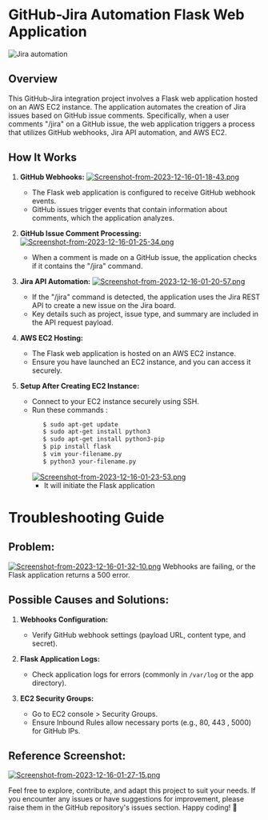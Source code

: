 # GitHub-Jira Automation Flask Web Application

![Jira automation](https://miro.medium.com/v2/resize:fit:1400/1*hzETdS_uSTlDKZienV0xTA.png)
## Overview
This GitHub-Jira integration project involves a Flask web application hosted on an AWS EC2 instance. The application automates the creation of Jira issues based on GitHub issue comments. Specifically, when a user comments "/jira" on a GitHub issue, the web application triggers a process that utilizes GitHub webhooks, Jira API automation, and AWS EC2.

## How It Works

1. **GitHub Webhooks:**
     [![Screenshot-from-2023-12-16-01-18-43.png](https://i.postimg.cc/c42SWNcx/Screenshot-from-2023-12-16-01-18-43.png)](https://postimg.cc/1fGT02T2)
   - The Flask web application is configured to receive GitHub webhook events.
   - GitHub issues trigger events that contain information about comments, which the application analyzes.

3. **GitHub Issue Comment Processing:**
   [![Screenshot-from-2023-12-16-01-25-34.png](https://i.postimg.cc/qMwdt307/Screenshot-from-2023-12-16-01-25-34.png)](https://postimg.cc/SJnP3jn0)
   - When a comment is made on a GitHub issue, the application checks if it contains the "/jira" command.

5. **Jira API Automation:**
     [![Screenshot-from-2023-12-16-01-20-57.png](https://i.postimg.cc/C11PdRFW/Screenshot-from-2023-12-16-01-20-57.png)](https://postimg.cc/PLgzRrv4)
   - If the "/jira" command is detected, the application uses the Jira REST API to create a new issue on the Jira board.
   - Key details such as project, issue type, and summary are included in the API request payload.

6. **AWS EC2 Hosting:**
   - The Flask web application is hosted on an AWS EC2 instance.
   - Ensure you have launched an EC2 instance, and you can access it securely.

7. **Setup After Creating EC2 Instance:**
   - Connect to your EC2 instance securely using SSH.
   - Run these commands :
     ```bash 
        $ sudo apt-get update
        $ sudo apt-get install python3
        $ sudo apt-get install python3-pip
        $ pip install flask
        $ vim your-filename.py
        $ python3 your-filename.py
     ```
     [![Screenshot-from-2023-12-16-01-23-53.png](https://i.postimg.cc/15k3HF2r/Screenshot-from-2023-12-16-01-23-53.png)](https://postimg.cc/Wh7Vpd2d)
     - It will initiate the Flask application

# Troubleshooting Guide

## Problem:
[![Screenshot-from-2023-12-16-01-32-10.png](https://i.postimg.cc/cC3WNWr5/Screenshot-from-2023-12-16-01-32-10.png)](https://postimg.cc/Fkh8j2bj)
Webhooks are failing, or the Flask application returns a 500 error.

## Possible Causes and Solutions:

1. **Webhooks Configuration:**
   - Verify GitHub webhook settings (payload URL, content type, and secret).

2. **Flask Application Logs:**
   - Check application logs for errors (commonly in `/var/log` or the app directory).

3. **EC2 Security Groups:**
   - Go to EC2 console > Security Groups.
   - Ensure Inbound Rules allow necessary ports (e.g., 80, 443 , 5000) for GitHub IPs.

## Reference Screenshot:
[![Screenshot-from-2023-12-16-01-27-15.png](https://i.postimg.cc/HsTsrHGT/Screenshot-from-2023-12-16-01-27-15.png)](https://postimg.cc/s10RLkDL)



Feel free to explore, contribute, and adapt this project to suit your needs. If you encounter any issues or have suggestions for improvement, please raise them in the GitHub repository's issues section. Happy coding! 🚀

